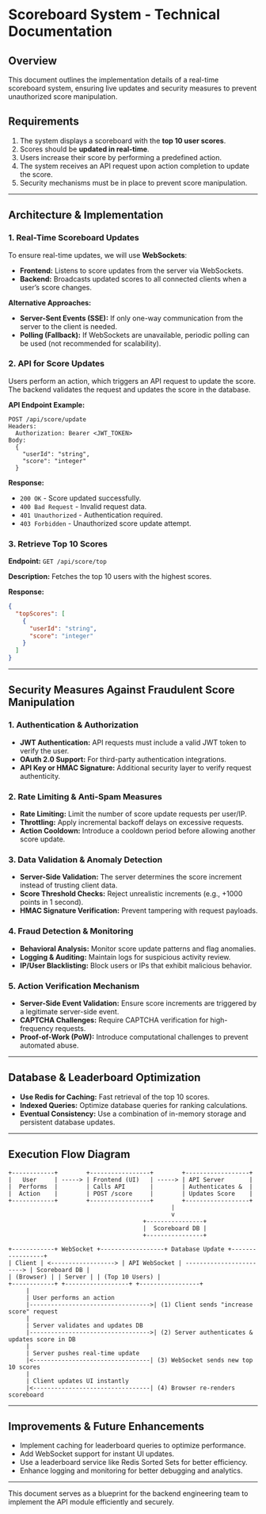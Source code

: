 # **Scoreboard System - Technical Documentation**

## **Overview**

This document outlines the implementation details of a real-time scoreboard system, ensuring live updates and security measures to prevent unauthorized score manipulation.

## **Requirements**

1. The system displays a scoreboard with the **top 10 user scores**.
2. Scores should be **updated in real-time**.
3. Users increase their score by performing a predefined action.
4. The system receives an API request upon action completion to update the score.
5. Security mechanisms must be in place to prevent score manipulation.

---

## **Architecture & Implementation**

### **1. Real-Time Scoreboard Updates**

To ensure real-time updates, we will use **WebSockets**:

- **Frontend:** Listens to score updates from the server via WebSockets.
- **Backend:** Broadcasts updated scores to all connected clients when a user’s score changes.

**Alternative Approaches:**

- **Server-Sent Events (SSE):** If only one-way communication from the server to the client is needed.
- **Polling (Fallback):** If WebSockets are unavailable, periodic polling can be used (not recommended for scalability).

### **2. API for Score Updates**

Users perform an action, which triggers an API request to update the score. The backend validates the request and updates the score in the database.

**API Endpoint Example:**

```http
POST /api/score/update
Headers:
  Authorization: Bearer <JWT_TOKEN>
Body:
  {
    "userId": "string",
    "score": "integer"
  }
```

**Response:**

- `200 OK` - Score updated successfully.
- `400 Bad Request` - Invalid request data.
- `401 Unauthorized` - Authentication required.
- `403 Forbidden` - Unauthorized score update attempt.

### **3. Retrieve Top 10 Scores**

**Endpoint:** `GET /api/score/top`

**Description:** Fetches the top 10 users with the highest scores.

**Response:**

```json
{
  "topScores": [
    {
      "userId": "string",
      "score": "integer"
    }
  ]
}
```

---

## **Security Measures Against Fraudulent Score Manipulation**

### **1. Authentication & Authorization**

- **JWT Authentication:** API requests must include a valid JWT token to verify the user.
- **OAuth 2.0 Support:** For third-party authentication integrations.
- **API Key or HMAC Signature:** Additional security layer to verify request authenticity.

### **2. Rate Limiting & Anti-Spam Measures**

- **Rate Limiting:** Limit the number of score update requests per user/IP.
- **Throttling:** Apply incremental backoff delays on excessive requests.
- **Action Cooldown:** Introduce a cooldown period before allowing another score update.

### **3. Data Validation & Anomaly Detection**

- **Server-Side Validation:** The server determines the score increment instead of trusting client data.
- **Score Threshold Checks:** Reject unrealistic increments (e.g., +1000 points in 1 second).
- **HMAC Signature Verification:** Prevent tampering with request payloads.

### **4. Fraud Detection & Monitoring**

- **Behavioral Analysis:** Monitor score update patterns and flag anomalies.
- **Logging & Auditing:** Maintain logs for suspicious activity review.
- **IP/User Blacklisting:** Block users or IPs that exhibit malicious behavior.

### **5. Action Verification Mechanism**

- **Server-Side Event Validation:** Ensure score increments are triggered by a legitimate server-side event.
- **CAPTCHA Challenges:** Require CAPTCHA verification for high-frequency requests.
- **Proof-of-Work (PoW):** Introduce computational challenges to prevent automated abuse.

---

## **Database & Leaderboard Optimization**

- **Use Redis for Caching:** Fast retrieval of the top 10 scores.
- **Indexed Queries:** Optimize database queries for ranking calculations.
- **Eventual Consistency:** Use a combination of in-memory storage and persistent database updates.

---

## **Execution Flow Diagram**

```
+------------+        +-----------------+        +------------------+
|   User     | -----> | Frontend (UI)   | -----> | API Server       |
|  Performs  |        | Calls API       |        | Authenticates &  |
|  Action    |        | POST /score     |        | Updates Score    |
+------------+        +-----------------+        +------------------+
                                              |
                                              v
                                      +----------------+
                                      |  Scoreboard DB |
                                      +----------------+
```

```
+------------+ WebSocket +------------------+ Database Update +-----------------+
| Client | <------------------> | API WebSocket | ------------------------> | Scoreboard DB |
| (Browser) | | Server | | (Top 10 Users) |
+------------+ +------------------+ +-----------------+
     |
     | User performs an action
     |---------------------------------->| (1) Client sends "increase score" request
     |
     | Server validates and updates DB
     |---------------------------------->| (2) Server authenticates & updates score in DB
     |
     | Server pushes real-time update
     |<---------------------------------| (3) WebSocket sends new top 10 scores
     |
     | Client updates UI instantly
     |<---------------------------------| (4) Browser re-renders scoreboard
```

---

## **Improvements & Future Enhancements**

- Implement caching for leaderboard queries to optimize performance.
- Add WebSocket support for instant UI updates.
- Use a leaderboard service like Redis Sorted Sets for better efficiency.
- Enhance logging and monitoring for better debugging and analytics.

---

This document serves as a blueprint for the backend engineering team to implement the API module efficiently and securely.
